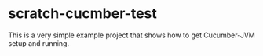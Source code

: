 scratch-cucmber-test
==============

This is a very simple example project that shows how to get Cucumber-JVM setup and running.
